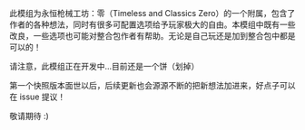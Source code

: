 此模组为永恒枪械工坊：零（Timeless and Classics Zero）的一个附属，包含了作者的各种想法，同时有很多可配置选项给予玩家极大的自由。本模组中既有一些改良，一些选项也可能对整合包作者有帮助。无论是自己玩还是加到整合包中都是可以的！

请注意，此模组正在开发中...目前还是一个饼（划掉）

第一个快照版本面世以后，后续更新也会源源不断的把新想法加进来，好点子可以在 issue 提议！

敬请期待 :)
